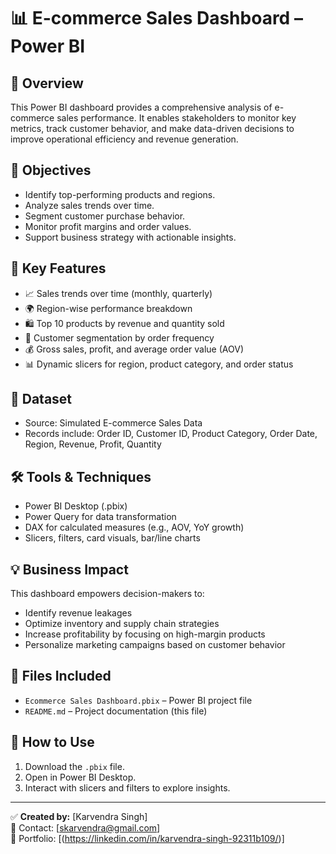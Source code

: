 # 📊 E-commerce Sales Dashboard – Power BI

## 📌 Overview
This Power BI dashboard provides a comprehensive analysis of e-commerce sales performance. It enables stakeholders to monitor key metrics, track customer behavior, and make data-driven decisions to improve operational efficiency and revenue generation.

## 🎯 Objectives
- Identify top-performing products and regions.
- Analyze sales trends over time.
- Segment customer purchase behavior.
- Monitor profit margins and order values.
- Support business strategy with actionable insights.

## 🧩 Key Features
- 📈 Sales trends over time (monthly, quarterly)
- 🌍 Region-wise performance breakdown
- 🛍️ Top 10 products by revenue and quantity sold
- 👥 Customer segmentation by order frequency
- 💰 Gross sales, profit, and average order value (AOV)
- 📊 Dynamic slicers for region, product category, and order status

## 📂 Dataset
- Source: Simulated E-commerce Sales Data
- Records include: Order ID, Customer ID, Product Category, Order Date, Region, Revenue, Profit, Quantity

## 🛠️ Tools & Techniques
- Power BI Desktop (.pbix)
- Power Query for data transformation
- DAX for calculated measures (e.g., AOV, YoY growth)
- Slicers, filters, card visuals, bar/line charts

## 💡 Business Impact
This dashboard empowers decision-makers to:
- Identify revenue leakages
- Optimize inventory and supply chain strategies
- Increase profitability by focusing on high-margin products
- Personalize marketing campaigns based on customer behavior

## 📁 Files Included
- `Ecommerce Sales Dashboard.pbix` – Power BI project file
- `README.md` – Project documentation (this file)

## 📌 How to Use
1. Download the `.pbix` file.
2. Open in Power BI Desktop.
3. Interact with slicers and filters to explore insights.

---

✅ **Created by:** [Karvendra Singh]  
📧 Contact: [skarvendra@gmail.com]  
🔗 Portfolio: [(https://linkedin.com/in/karvendra-singh-92311b109/)]

